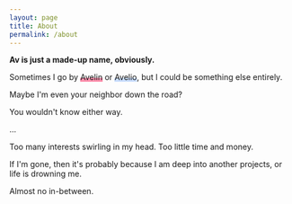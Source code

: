 ```yaml
---
layout: page
title: About
permalink: /about
---
```


**Av is just a made-up name, obviously.** 

Sometimes I go by <span style="background: linear-gradient(to bottom, transparent 60%, #FF5582A6 50%);">Avelin</span> or <span style="background: linear-gradient(to bottom, transparent 60%, #ADCCFFA6 50%);">Avelio</span>, but I could be something else entirely. 

Maybe I'm even your neighbor down the road? 

You wouldn't know either way.

...

Too many interests swirling in my head. Too little time and money.

If I'm gone, then it's probably because I am deep into another projects, or life is drowning me. 

Almost no in-between.

